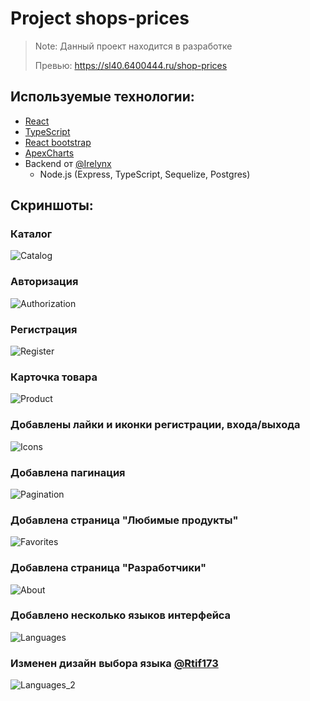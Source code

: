 # Project shops-prices 

> Note: Данный проект находится в разработке
>
> Превью: https://sl40.6400444.ru/shop-prices

## Используемые технологии:
* [React](https://reactjs.org/)
* [TypeScript](https://www.typescriptlang.org/)
* [React bootstrap](https://react-bootstrap.netlify.app/)
* [ApexCharts](https://apexcharts.com/)
* Backend от [@Irelynx](https://github.com/Irelynx)
  * Node.js (Express, TypeScript, Sequelize, Postgres)


## Скриншоты:

### Каталог
![Catalog](docs/Catalog.png)

### Авторизация
![Authorization](docs/Auth.png)


### Регистрация
![Register](docs/Register.png)

### Карточка товара
![Product](docs/Product.png)

### Добавлены лайки и иконки регистрации, входа/выхода 
![Icons](docs/Icons.png)

### Добавлена пагинация 
![Pagination](docs/Pagination.png)

### Добавлена страница "Любимые продукты"
![Favorites](docs/Favorites.png)

### Добавлена страница "Разработчики"
![About](docs/About.png)

### Добавлено несколько языков интерфейса
![Languages](docs/Languages.png)

###  Изменен дизайн выбора языка [@Rtif173](https://github.com/Rtif173)
![Languages_2](docs/Languages2.png)